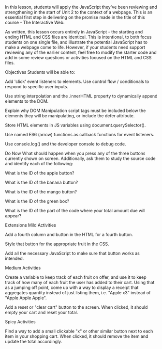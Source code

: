 In this lesson, students will apply the JavaScript they've been reviewing and strengthening in the start of Unit 2 to the context of a webpage. This is an essential first step in delivering on the promise made in the title of this course - The Interactive Web.

As written, this lesson occurs entirely in JavaScript - the starting and ending HTML and CSS files are identical. This is intentional, to both focus students on one single file, and illustrate the potential JavaScript has to make a webpage come to life. However, if your students need support reviewing any of the earlier content, feel free to modify the starter code and add in some review questions or activities focused on the HTML and CSS files.

Objectives
Students will be able to:

Add 'click' event listeners to elements. Use control flow / conditionals to respond to specific user inputs.

Use string interpolation and the .innerHTML property to dynamically append elements to the DOM.

Explain why DOM Manipulation script tags must be included below the elements they will be manipulating, or include the defer attribute.

Store HTML elements in JS variables using document.querySelector().

Use named ES6 (arrow) functions as callback functions for event listeners.

Use console.log() and the developer console to debug code.

Do Now
What should happen when you press any of the three buttons currently shown on screen. Additionally, ask them to study the source code and identify each of the following:

What is the ID of the apple button?

What is the ID of the banana button?

What is the ID of the mango button?

What is the ID of the green box?

What is the ID of the part of the code where your total amount due will appear?

Extensions
Mild Activities

Add a fourth column and button in the HTML for a fourth button.

Style that button for the appropriate fruit in the CSS.

Add all the necessary JavaScript to make sure that button works as intended.

Medium Activities

Create a variable to keep track of each fruit on offer, and use it to keep track of how many of each fruit the user has added to their cart. Using that as a jumping off point, come up with a way to display a receipt that aggregates quantity instead of just listing them, i.e. "Apple x3" instead of "Apple Apple Apple".

Add a reset or "clear cart" button to the screen. When clicked, it should empty your cart and reset your total.

Spicy Activities

Find a way to add a small clickable "x" or other similar button next to each item in your shopping cart. When clicked, it should remove the item and update the total accordingly.
